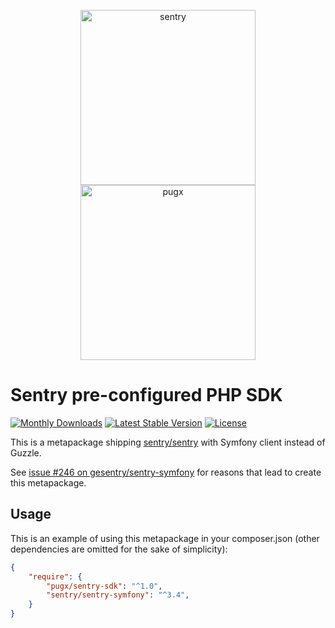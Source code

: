 <p align="center">
    <img src="https://sentry-brand.storage.googleapis.com/sentry-logo-black.png" width="280" alt="sentry">
    <img src="https://avatars0.githubusercontent.com/u/2310209" width="280" alt="pugx">
</p>

# Sentry pre-configured PHP SDK

[![Monthly Downloads](https://poser.pugx.org/pugx/sentry-sdk/d/monthly)](https://packagist.org/packages/pugx/sentry-sdk)
[![Latest Stable Version](https://poser.pugx.org/pugx/sentry-sdk/v/stable)](https://packagist.org/packages/pugx/sentry-sdk)
[![License](https://poser.pugx.org/pugx/sentry-sdk/license)](https://packagist.org/packages/pugx/sentry-sdk)

This is a metapackage shipping [sentry/sentry](https://github.com/getsentry/sentry-php) with Symfony client instead of Guzzle.

See [issue #246 on gesentry/sentry-symfony](https://github.com/getsentry/sentry-symfony/issues/246) for reasons that lead to create this metapackage.

## Usage

This is an example of using this metapackage in your composer.json (other dependencies are omitted for the sake of simplicity):

```json
{
    "require": {
        "pugx/sentry-sdk": "^1.0",
        "sentry/sentry-symfony": "^3.4",
    }
}
```
